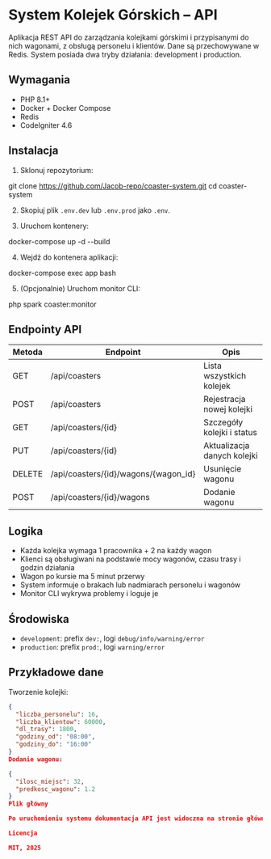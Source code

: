 # System Kolejek Górskich – API

Aplikacja REST API do zarządzania kolejkami górskimi i przypisanymi do nich wagonami, z obsługą personelu i klientów. Dane są przechowywane w Redis. System posiada dwa tryby działania: development i production.

## Wymagania

- PHP 8.1+
- Docker + Docker Compose
- Redis
- CodeIgniter 4.6

## Instalacja

1. Sklonuj repozytorium:

git clone https://github.com/Jacob-repo/coaster-system.git
cd coaster-system


2. Skopiuj plik `.env.dev` lub `.env.prod` jako `.env`.

3. Uruchom kontenery:

docker-compose up -d --build


4. Wejdź do kontenera aplikacji:

docker-compose exec app bash


5. (Opcjonalnie) Uruchom monitor CLI:

php spark coaster:monitor


## Endpointy API

| Metoda | Endpoint | Opis |
|--------|----------|------|
| GET | /api/coasters | Lista wszystkich kolejek |
| POST | /api/coasters | Rejestracja nowej kolejki |
| GET | /api/coasters/{id} | Szczegóły kolejki i status |
| PUT | /api/coasters/{id} | Aktualizacja danych kolejki |
| DELETE | /api/coasters/{id}/wagons/{wagon_id} | Usunięcie wagonu |
| POST | /api/coasters/{id}/wagons | Dodanie wagonu |

## Logika

- Każda kolejka wymaga 1 pracownika + 2 na każdy wagon
- Klienci są obsługiwani na podstawie mocy wagonów, czasu trasy i godzin działania
- Wagon po kursie ma 5 minut przerwy
- System informuje o brakach lub nadmiarach personelu i wagonów
- Monitor CLI wykrywa problemy i loguje je

## Środowiska

- `development`: prefix `dev:`, logi `debug/info/warning/error`
- `production`: prefix `prod:`, logi `warning/error`

## Przykładowe dane

Tworzenie kolejki:

```json
{
  "liczba_personelu": 16,
  "liczba_klientow": 60000,
  "dl_trasy": 1800,
  "godziny_od": "08:00",
  "godziny_do": "16:00"
}
Dodanie wagonu:

{
  "ilosc_miejsc": 32,
  "predkosc_wagonu": 1.2
}
Plik główny

Po uruchomieniu systemu dokumentacja API jest widoczna na stronie głównej (/) w formie HTML.

Licencja

MIT, 2025